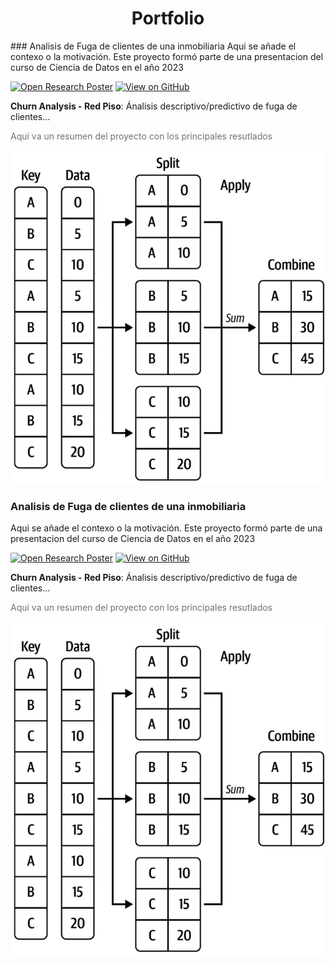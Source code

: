 <center><h1>Portfolio</h1></center>
### Analisis de Fuga de clientes de una inmobiliaria
Aqui se añade el contexo o la motivación. Este proyecto formó parte de una presentacion del curso de Ciencia de Datos en el año 2023

[![Open Research Poster](https://img.shields.io/badge/PDF-Open_Research_Poster-blue?logo=adobe-acrobat-reader&logoColor=white)](agregaciones/pdf/agreg.pdf)
[![View on GitHub](https://img.shields.io/badge/GitHub-View_on_GitHub-blue?logo=GitHub)](https://github.com/JuperCa/julia.github.io/tree/main/agregaciones)

**Churn Analysis - Red Piso**: Ánalisis descriptivo/predictivo de fuga de clientes...

<p style="color:#727272">Aqui va un resumen del proyecto con los principales resutlados</p>

<center><img src ="agregaciones/img/4_1.png" alt="SMAn"></center>


### Analisis de Fuga de clientes de una inmobiliaria
Aqui se añade el contexo o la motivación. Este proyecto formó parte de una presentacion del curso de Ciencia de Datos en el año 2023

[![Open Research Poster](https://img.shields.io/badge/PDF-Open_Research_Poster-blue?logo=adobe-acrobat-reader&logoColor=white)](agregaciones/pdf/agreg.pdf)
[![View on GitHub](https://img.shields.io/badge/GitHub-View_on_GitHub-blue?logo=GitHub)](https://github.com/JuperCa/julia.github.io/tree/main/agregaciones)

**Churn Analysis - Red Piso**: Ánalisis descriptivo/predictivo de fuga de clientes...

<p style="color:#727272">Aqui va un resumen del proyecto con los principales resutlados</p>

<center><img src ="agregaciones/img/4_1.png" alt="SMAn"></center>



